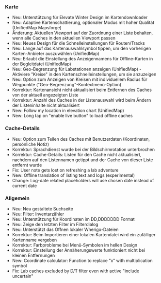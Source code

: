 ### Karte
- Neu: Unterstützung für Elevate Winter Design im Kartendownloader
- Neu: Adaptive Kartenschattierung, optionaler Modus mit hoher Qualität (UnifiedMap Mapsforge)
- Änderung: Aktuellen Viewport auf der Zuordnung einer Liste behalten, wenn alle Caches in den aktuellen Viewport passen
- Neu: Neues Design für die Schnelleinstellungen für Routen/Tracks
- Neu: Lange auf das Kartenauswahlsymbol tippen, um den vorherigen Karten-Anbieter auszuwählen (UnifiedMap)
- Neu: Erlaubt die Einstellung des Anzeigennamens für Offline-Karten in der Begleitdatei (UnifiedMap)
- Neu: Geo-Begrenzung für Labstationen anzeigen (UnifiedMap) - Aktiviere "Kreise" in den Kartenschnelleinstellungen, um sie anzuzeigen
- Neu: Option zum Anzeigen von Kreisen mit individuellem Radius für Wegpunkte ("Geo-Begrenzung"-Kontextmenü-Option)
- Korrektur: Kartenansicht nicht aktualisiert beim Entfernen des Caches von der aktuell angezeigten Liste
- Korrektur: Anzahl des Caches in der Listenauswahl wird beim Ändern der Listeninhalte nicht aktualisiert
- New: Follow my location in elevation chart (UnifiedMap)
- New: Long tap on "enable live button" to load offline caches

### Cache-Details
- Neu: Option zum Teilen des Caches mit Benutzerdaten (Koordinaten, persönliche Notiz)
- Korrektur: Sprachdienst wurde bei der Bildschirmrotation unterbrochen
- Korrektur: Cache-Details: Listen für den Cache nicht aktualisiert, nachdem auf den Listennamen getippt und der Cache von dieser Liste entfernt wurde
- Fix: User note gets lost on refreshing a lab adventure
- New: Offline translation of listing text and logs (experimental)
- Change: Log-date related placeholders will use chosen date instead of current date

### Allgemein
- Neu: Neu gestaltete Suchseite
- Neu: Filter: Inventarzähler
- Neu: Unterstützung für Koordinaten im DD,DDDDDDD Format
- Neu: Zeige den letzten Filter im Filterdialog
- Neu: Unterstützt das Öffnen lokaler Wherigo-Dateien
- Korrektur: Beim Importieren einer lokalen Kartendatei wird ein zufälliger Kartenname vergeben
- Korrektur: Farbprobleme bei Menü-Symbolen im hellen Design
- Korrektur: Einstellung der Annäherungswerte funktioniert nicht bei kleinen Entfernungen
- New: Coordinate calculator: Function to replace "x" with multiplication symbol
- Fix: Lab caches excluded by D/T filter even with active "include uncertain"

